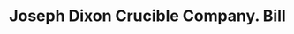 ---
doi: 10.7916/D8F4915H
date_other: '1880'
date_other_textual: 1880-1889
form: printed ephemera
genre:
- Invoices
name:
- Joseph Dixon Crucible Company
object_in_context_url: https://biggert.cul.columbia.edu/items/view/ave_biggert_00801
subject_hierarchical_geographic:
- Jersey City, New Jersey, United States
subject_name:
- Joseph Dixon Crucible Company
title: Joseph Dixon Crucible Company. Bill
sort_title: Joseph Dixon Crucible Company. Bill
call_number: ave_biggert_00801
coordinates:
- 40.714,-74.071
pid: ave_biggert_00801
identifiers: ave_biggert_00801
thumbnail: https://derivativo-2.library.columbia.edu/iiif/2/ldpd:345424/full/!256,256/0/native.jpg
permalink: "/biggert/ave_biggert_00801/"
layout: iiif-image-page
---